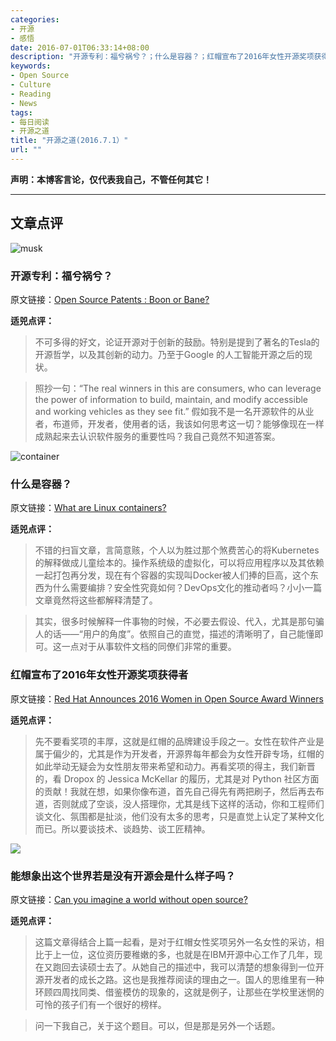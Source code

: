 ```yaml
---
categories:
- 开源
- 感悟
date: 2016-07-01T06:33:14+08:00
description: "开源专利：福兮祸兮？；什么是容器？；红帽宣布了2016年女性开源奖项获得者；能想象出这个世界若是没有开源会是什么样子吗？"
keywords:
- Open Source
- Culture
- Reading
- News
tags:
- 每日阅读
- 开源之道
title: "开源之道(2016.7.1）"
url: ""
---
```


**声明：本博客言论，仅代表我自己，不管任何其它！**

---

## 文章点评

![musk](http://techstory.in/wp-content/uploads/2016/06/open-source-patents.png)

### 开源专利：福兮祸兮？

原文链接：[Open Source Patents : Boon or Bane?](http://techstory.in/open-source-patents/)

**适兕点评：**

> 不可多得的好文，论证开源对于创新的鼓励。特别是提到了著名的Tesla的开源哲学，以及其创新的动力。乃至于Google 的人工智能开源之后的现状。

> 照抄一句：“The real winners in this are consumers, who can leverage the power of information to build, maintain, and modify accessible and working vehicles as they see fit.” 假如我不是一名开源软件的从业者，布道师，开发者，使用者的话，我该如何思考这一切？能够像现在一样成熟起来去认识软件服务的重要性吗？我自己竟然不知道答案。

![container](https://opensource.com/sites/default/files/styles/image-full-size/public/images/business/bus-containers.png)

### 什么是容器？

原文链接：[What are Linux containers?](https://opensource.com/resources/what-are-linux-containers)

**适兕点评：**

> 不错的扫盲文章，言简意赅，个人以为胜过那个煞费苦心的将Kubernetes的解释做成儿童绘本的。操作系统级的虚拟化，可以将应用程序以及其依赖一起打包再分发，现在有个容器的实现叫Docker被人们捧的巨高，这个东西为什么需要编排？安全性究竟如何？DevOps文化的推动者吗？小小一篇文章竟然将这些都解释清楚了。

> 其实，很多时候解释一件事物的时候，不必要去假设、代入，尤其是那句骗人的话——“用户的角度”。依照自己的直觉，描述的清晰明了，自己能懂即可。这一点对于从事软件文档的同僚们非常的重要。


### 红帽宣布了2016年女性开源奖项获得者

原文链接：[Red Hat Announces 2016 Women in Open Source Award Winners](http://www.businesswire.com/news/home/20160630005950/en/Red-Hat-Announces-2016-Women-Open-Source)

**适兕点评：**

> 先不要看奖项的丰厚，这就是红帽的品牌建设手段之一。女性在软件产业是属于偏少的，尤其是作为开发者，开源界每年都会为女性开辟专场，红帽的如此举动无疑会为女性朋友带来希望和动力。再看奖项的得主，我们新晋的，看 Dropox 的 Jessica McKellar 的履历，尤其是对 Python 社区方面的贡献！我就在想，如果你像布道，首先自己得先有两把刷子，然后再去布道，否则就成了空谈，没人搭理你，尤其是线下这样的活动，你和工程师们谈文化、氛围都是扯淡，他们没有太多的思考，只是直觉上认定了某种文化而已。所以要谈技术、谈趋势、谈工匠精神。

![](https://opensource.com/sites/default/files/styles/image-full-size/public/images/life/wios_awards_lead.jpg)


### 能想象出这个世界若是没有开源会是什么样子吗？

原文链接：[Can you imagine a world without open source?](https://opensource.com/life/16/6/academic-women-open-source-award-interview)

**适兕点评：**

> 这篇文章得结合上篇一起看，是对于红帽女性奖项另外一名女性的采访，相比于上一位，这位资历要稚嫩的多，也就是在IBM开源中心工作了几年，现在又跑回去读硕士去了。从她自己的描述中，我可以清楚的想象得到一位开源开发者的成长之路。这也是我推荐阅读的理由之一。国人的思维里有一种环顾四周找同类、借鉴模仿的现象的，这就是例子，让那些在学校里迷惘的可怜的孩子们有一个很好的榜样。

> 问一下我自己，关于这个题目。可以，但是那是另外一个话题。


